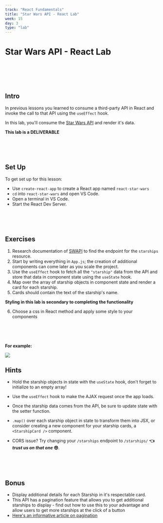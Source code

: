 ```yaml
---
track: "React Fundamentals"
title: "Star Wars API - React Lab"
week: 15
day: 3
type: "lab"
---
```



# Star Wars API - React Lab

<br>
<br>
<br>
<br>


## Intro

In previous lessons you learned to consume a third-party API in React and invoke the call to that API using the `useEffect` hook.
 
<!-- 2. Created a "service" module to organize `fetch` calls within. -->

In this lab, you'll consume the [Star Wars API](https://swapi.dev/) and render it's data.

**This lab is a DELIVERABLE**

<br>
<br>
<br>


## Set Up

To get set up for this lesson:

- Use `create-react-app` to create a React app named `react-star-wars`
- `cd` into `react-star-wars` and open VS Code.
- Open a terminal in VS Code.
- Start the React Dev Server.


<br>
<br>
<br>


## Exercises

1. Research documentation of [SWAPI](https://swapi.dev/documentation) to find the endpoint for the `starships` resource.
2. Start by writing everything in `App.js`; the creation of additional components can come later as you scale the project.
3. Use the `useEffect` hook to fetch all the `"starship"` data from the API and store that data in component state using the `useState` hook.
4. Map over the array of starship objects in component state and render a card for each starship. 
5. Cards should contain the text of the starship's name.  

**Styling in this lab is secondary to completing the functionality**

6. Choose a css in React method and apply some style to your components

<br>
<br>
<br>


**For example:**

<img src="https://i.imgur.com/VERV0nk.png">




## Hints

- Hold the starship objects in state with the `useState` hook, don't forget to initialize to an empty array!

- Use the `useEffect` hook to make the AJAX request once the app loads.

- Once the starship data comes from the API, be sure to update state with the setter function.

- `.map()` over each starship object in state to transform them into JSX, or consider creating a new component for your starship cards, a `<StarshipCard />` component.

- CORS issue? Try changing your `/starships` endpoint to `/starships/`  **👈 *trust us on that one* 😎**.



<br>
<br>
<br>



## Bonus

- Display additional details for each Starship in it's respectable card.
- This API has a pagination feature that allows you to get additional starships to display - find out how to use this to your advantage and allow users to get more starships at the click of a button
- [Here's an informative article on pagination](https://nordicapis.com/everything-you-need-to-know-about-api-pagination/)
